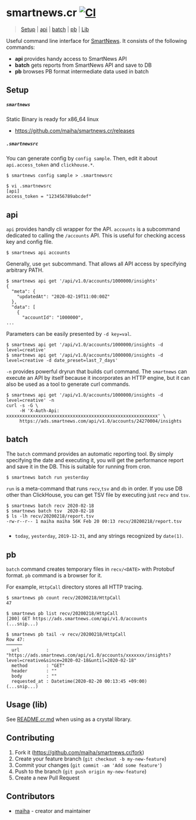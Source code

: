 # smartnews.cr [![CI](https://github.com/maiha/smartnews.cr/workflows/CI/badge.svg)](https://github.com/maiha/smartnews.cr/actions)

> [Setup](#Setup) | [api](#api) | [batch](#batch) | [pb](#pb) | [Lib](#lib)

Useful command line interface for [SmartNews](https://www.smartnews.com/ja/).
It consists of the following commands:

* **api** provides handy access to SmartNews API
* **batch** gets reports from SmartNews API and save to DB
* **pb** browses PB format intermediate data used in batch

## Setup

##### `smartnews`

Static Binary is ready for x86_64 linux
* https://github.com/maiha/smartnews.cr/releases

##### `.smartnewsrc`

You can generate config by `config sample`. Then, edit it about `api.access_token` and `clickhouse.*`.

```console
$ smartnews config sample > .smartnewsrc

$ vi .smartnewsrc
[api]
access_token = "123456789abcdef"
```

## api

`api` provides handly cli wrapper for the API.
`accounts` is a subcommand dedicated to calling the `/accounts` API.
This is useful for checking access key and config file.

```console
$ smartnews api accounts
```

Generally, use `get` subcommand. That allows all API access by specifying arbitrary PATH.

```console
$ smartnews api get '/api/v1.0/accounts/1000000/insights'
{
  "meta": {
    "updatedAt": "2020-02-19T11:00:00Z"
  },
  "data": [
    {
      "accountId": "1000000",
...
```

Parameters can be easily presented by `-d key=val`.
```console
$ smartnews api get '/api/v1.0/accounts/1000000/insights -d level=creative'
$ smartnews api get '/api/v1.0/accounts/1000000/insights -d level=creative -d date_preset=last_7_days'
```

`-n` provides powerful dryrun that builds curl command.
The `smartnews` can execute an API by itself because it incorporates an HTTP engine,
but it can also be used as a tool to generate curl commands.

```console
$ smartnews api get '/api/v1.0/accounts/1000000/insights -d level=creative' -n
curl -s -G \
     -H 'X-Auth-Api: xxxxxxxxxxxxxxxxxxxxxxxxxxxxxxxxxxxxxxxxxxxxxxxxxxxxxxxxx' \
     https://ads.smartnews.com/api/v1.0/accounts/24270004/insights
```

## batch

The `batch` command provides an automatic reporting tool.
By simply specifying the date and executing it, you will get the performance report and save it in the DB.
This is suitable for running from cron.

```console
$ smartnews batch run yesterday
```

`run` is a meta-command that runs `recv`,`tsv` and `db` in order.
If you use DB other than ClickHouse, you can get TSV file by executing just `recv` and `tsv`.

```console
$ smartnews batch recv 2020-02-18
$ smartnews batch tsv  2020-02-18
$ ls -lh recv/20200218/report.tsv
-rw-r--r-- 1 maiha maiha 56K Feb 20 00:13 recv/20200218/report.tsv
```

##### <DATE>
- `today`, `yesterday`, `2019-12-31`, and any strings recognized by `date(1)`.

## pb

`batch` command creates temporary files in `recv/<DATE>` with Protobuf format.
`pb` command is a browser for it.

For example, `HttpCall` directory stores all HTTP tracing.

```console
$ smartnews pb count recv/20200218/HttpCall
47

$ smartnews pb list recv/20200218/HttpCall
[200] GET https://ads.smartnews.com/api/v1.0/accounts
(...snip...)

$ smartnews pb tail -v recv/20200218/HttpCall
Row 47:
──────
  url          : "https://ads.smartnews.com/api/v1.0/accounts/xxxxxxx/insights?level=creative&since=2020-02-18&until=2020-02-18"
  method       : "GET"
  header       : ""
  body         : ""
  requested_at : Datetime(2020-02-20 00:13:45 +09:00)
(...snip...)
```

## Usage (lib)

See [README.cr.md](./README.cr.md) when using as a crystal library.

## Contributing

1. Fork it (<https://github.com/maiha/smartnews.cr/fork>)
2. Create your feature branch (`git checkout -b my-new-feature`)
3. Commit your changes (`git commit -am 'Add some feature'`)
4. Push to the branch (`git push origin my-new-feature`)
5. Create a new Pull Request

## Contributors

- [maiha](https://github.com/maiha) - creator and maintainer
